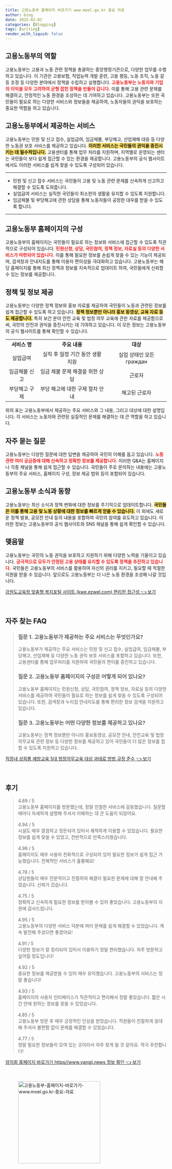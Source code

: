 ```yaml
---
title: 고용노동부 홈페이지 바로가기 www.moel.go.kr 중요 자료
author: bing
date: 2025-02-02
categories: [Blogging]
tags: [writing]
render_with_liquid: false
---
```



<h2 id='고용노동부_역할'>고용노동부의 역할</h2>

<p>고용노동부는 고용과 노동 관련 정책을 총괄하는 중앙행정기관으로, 다양한 업무를 수행하고 있습니다. 이 기관은 고용보험, 직업능력 개발 훈련, 고용 평등, 노동 조직, 노동 갈등 조정 등 다양한 분야에서 정책을 수립하고 실행합니다. <b><span style="color: #ee2323;">고용노동부는 노동자와 기업의 이익을 모두 고려하여 균형 잡힌 정책을 만들어 갑니다.</span></b> 이를 통해 고용 관련 문제를 해결하고, 안정적인 노동 환경을 조성하는 데 기여하고 있습니다. 고용노동부는 또한 국민들이 필요로 하는 다양한 서비스와 정보들을 제공하여, 노동자들의 권익을 보호하는 중요한 역할을 하고 있습니다.</p>

<h2 id='서비스_종류'>고용노동부에서 제공하는 서비스</h2>

<p>고용노동부는 민원 및 신고 접수, 실업급여, 임금체불, 부당해고, 산업재해 대응 등 다양한 노동권 보호 서비스를 제공하고 있습니다. <b><span style="background-color: #ffe066;">이러한 서비스는 국민들의 권익을 증진시키는 데 필수적입니다.</span></b> 고용센터를 통해 업무 처리를 지원하며, 지역별로 운영되는 센터는 국민들이 보다 쉽게 접근할 수 있는 환경을 제공합니다. 고용노동부의 공식 웹사이트에서도 이러한 서비스를 쉽게 찾을 수 있도록 구성되어 있습니다.</p>

<hr />

<ul>
    <li>민원 및 신고 접수 서비스는 국민들이 고용 및 노동 관련 문제를 신속하게 신고하고 해결할 수 있도록 도와줍니다.</li>
    <li>실업급여 서비스는 실직한 국민들이 최소한의 생활을 유지할 수 있도록 지원합니다.</li>
    <li>임금체불 및 부당해고에 관한 상담을 통해 노동자들이 공정한 대우를 받을 수 있도록 합니다.</li>
</ul>

<hr />

<h2 id='고용노동부_홈페이지'>고용노동부 홈페이지의 구성</h2>

<p>고용노동부의 홈페이지는 국민들이 필요로 하는 정보와 서비스에 접근할 수 있도록 직관적으로 구성되어 있습니다. <b><span style="color: #ee2323;">민원신청, 상담, 국민참여, 정책 정보, 자료실 등의 다양한 서비스가 마련되어 있습니다.</span></b> 이를 통해 필요한 정보를 손쉽게 찾을 수 있는 기능이 제공되며, 검색창과 안내지도를 통해 이용자 편의성을 극대화하고 있습니다. 고용노동부는 해당 홈페이지를 통해 최신 정책과 정보를 지속적으로 업데이트 하여, 국민들에게 신뢰할 수 있는 정보를 제공합니다.</p>

<h2 id='정책_정보'>정책 및 정보 제공</h2>

<p>고용노동부는 다양한 정책 정보와 홍보 자료를 제공하여 국민들이 노동과 관련된 정보를 쉽게 접근할 수 있도록 하고 있습니다. <b><span style="background-color: #ffe066;">정책 정보뿐만 아니라 홍보 동영상, 교육 자료 등도 제공합니다.</span></b> 특히 보건 분야 안전 교육 및 법정 의무 교육에 관한 자료를 제공함으로써, 국민의 안전과 권익을 증진시키는 데 기여하고 있습니다. 이 모든 정보는 고용노동부의 공식 웹사이트를 통해 확인할 수 있습니다.</p>

<table>
    <tr>
        <td style="text-align: center; height: 17px;"><b>서비스 명</b></td>
        <td style="text-align: center; height: 17px;"><b>주요 내용</b></td>
        <td style="text-align: center; height: 17px;"><b>대상</b></td>
    </tr>
    <tr>
        <td style="text-align: center; height: 17px;">실업급여</td>
        <td style="text-align: center; height: 17px;">실직 후 일정 기간 동안 생활 지원</td>
        <td style="text-align: center; height: 17px;">실업 상태인 모든 граждан</td>
    </tr>
    <tr>
        <td style="text-align: center; height: 17px;">임금체불 신고</td>
        <td style="text-align: center; height: 17px;">임금 체불 문제 해결을 위한 상담</td>
        <td style="text-align: center; height: 17px;">근로자</td>
    </tr>
    <tr>
        <td style="text-align: center; height: 17px;">부당해고 구제</td>
        <td style="text-align: center; height: 17px;">부당 해고에 대한 구제 절차 안내</td>
        <td style="text-align: center; height: 17px;">해고된 근로자</td>
    </tr>
</table>

<p>위의 표는 고용노동부에서 제공하는 주요 서비스와 그 내용, 그리고 대상에 대한 설명입니다. 각 서비스는 노동자와 관련된 실질적인 문제를 해결하는 데 큰 역할을 하고 있습니다.</p>

<h2 id='자주_묻는_질문'>자주 묻는 질문</h2>

<p>고용노동부는 다양한 질문에 대한 답변을 제공하여 국민의 이해를 돕고 있습니다. <b><span style="color: #ee2323;">노동 관련 여러 궁금증에 대해 신속하고 정확한 정보를 제공합니다.</span></b> 이러한 Q&A는 홈페이지나 각종 채널을 통해 쉽게 접근할 수 있습니다. 국민들이 주로 문의하는 내용에는 고용노동부의 주요 서비스, 홈페이지 구성, 정보 제공 범위 등이 포함되어 있습니다.</p>

<h2 id='고용노동부_소식'>고용노동부 소식과 동향</h2>

<p>고용노동부는 최신 소식과 정책 변화에 대한 정보를 주기적으로 업데이트합니다. <b><span style="background-color: #ffe066;">국민들은 이를 통해 고용 및 노동 상황에 대한 정보를 빠르게 얻을 수 있습니다.</span></b> 이 외에도 새로운 정책 발표, 공모전 안내 등의 내용을 포함하여 국민의 참여를 유도하고 있습니다. 이러한 정보는 고용노동부의 공식 웹사이트와 SNS 채널을 통해 쉽게 확인할 수 있습니다.</p>

<h2 id='맺음말'>맺음말</h2>

<p>고용노동부는 국민의 노동 권익을 보호하고 지원하기 위해 다양한 노력을 기울이고 있습니다. <b><span style="color: #ee2323;">궁극적으로 모두가 안정된 고용 상태를 유지할 수 있도록 정책을 추진하고 있습니다.</span></b> 국민들은 고용노동부의 서비스를 활용하여 자신의 권리를 지키고, 필요할 때 적절한 지원을 받을 수 있습니다. 앞으로도 고용노동부는 더 나은 노동 환경을 조성해 나갈 것입니다.</p>


<p><a class="click-button" title="강원도교육청 맞춤형 복지포털 사이트 (kwe.ezwel.com) 편리한 접근성" href="https://adkhouse.github.io/posts/%EA%B0%95%EC%9B%90%EB%8F%84%EA%B5%90%EC%9C%A1%EC%B2%AD-%EB%A7%9E%EC%B6%A4%ED%98%95-%EB%B3%B5%EC%A7%80%ED%8F%AC%ED%84%B8-%EC%82%AC%EC%9D%B4%ED%8A%B8-(kwe.ezwel.com)-%ED%8E%B8%EB%A6%AC%ED%95%9C-%EC%A0%91%EA%B7%BC%EC%84%B1/" rel="dofollow">강원도교육청 맞춤형 복지포털 사이트 (kwe.ezwel.com) 편리한 접근성 👈 보기</a></p><br>
<h2 id='자주_찾는_FAQ'>자주 찾는 FAQ</h2>
<div itemscope="" itemtype="https://schema.org/FAQPage"> 
<blockquote> 
<div itemscope="" itemprop="mainEntity" itemtype="https://schema.org/Question"> 
<h3 itemprop="name">질문 1. 고용노동부가 제공하는 주요 서비스는 무엇인가요?</h3> 
<div itemscope="" itemprop="acceptedAnswer" itemtype="https://schema.org/Answer"> 
<span itemprop="text"> 
<p>고용노동부가 제공하는 주요 서비스는 민원 및 신고 접수, 실업급여, 임금체불, 부당해고, 산업재해 등 다양한 노동 권익 보호 서비스를 포함하고 있습니다. 또한, 고용센터를 통해 업무처리를 지원하여 국민들의 편이를 증진하고 있습니다.</p> 
</span> 
</div> 
</div> 
<div itemscope="" itemprop="mainEntity" itemtype="https://schema.org/Question"> 
<h3 itemprop="name">질문 2. 고용노동부 홈페이지의 구성은 어떻게 되어 있나요?</h3> 
<div itemscope="" itemprop="acceptedAnswer" itemtype="https://schema.org/Answer"> 
<span itemprop="text"> 
<p>고용노동부 홈페이지는 민원신청, 상담, 국민참여, 정책 정보, 자료실 등의 다양한 서비스를 제공하여 국민들이 필요로 하는 정보를 쉽게 찾을 수 있도록 구성되어 있습니다. 또한, 검색창과 누리집 안내지도를 통해 편리한 정보 검색을 지원하고 있습니다.</p> 
</span> 
</div> 
</div> 
<div itemscope="" itemprop="mainEntity" itemtype="https://schema.org/Question"> 
<h3 itemprop="name">질문 3. 고용노동부는 어떤 다양한 정보를 제공하고 있나요?</h3> 
<div itemscope="" itemprop="acceptedAnswer" itemtype="https://schema.org/Answer"> 
<span itemprop="text"> 
<p>고용노동부는 정책 정보뿐만 아니라 홍보동영상, 공모전 안내, 안전교육 및 법정의무교육 관련 정보 등 다양한 정보를 제공하고 있어 국민들이 더 많은 정보를 접할 수 있도록 지원하고 있습니다.</p> 
</span> 
</div> 
</div> 
</blockquote> 
</div>
<p><a class="click-button" title="직장내 성희롱 예방교육 5대 법정의무교육 대상 과태료 방법 규정 준수" href="https://adkhouse.github.io/posts/%EC%A7%81%EC%9E%A5%EB%82%B4-%EC%84%B1%ED%9D%AC%EB%A1%B1-%EC%98%88%EB%B0%A9%EA%B5%90%EC%9C%A1-5%EB%8C%80-%EB%B2%95%EC%A0%95%EC%9D%98%EB%AC%B4%EA%B5%90%EC%9C%A1-%EB%8C%80%EC%83%81-%EA%B3%BC%ED%83%9C%EB%A3%8C-%EB%B0%A9%EB%B2%95-%EA%B7%9C%EC%A0%95-%EC%A4%80%EC%88%98/" rel="dofollow">직장내 성희롱 예방교육 5대 법정의무교육 대상 과태료 방법 규정 준수 👈 보기</a></p><br>
<h2 id='후기'>후기</h2>
<div itemscope itemtype="https://schema.org/Product">
  <blockquote>
  <div itemprop="review" itemscope itemtype="https://schema.org/Review">
      <div itemprop="reviewRating" itemscope itemtype="https://schema.org/Rating"> <span itemprop="ratingValue">4.89</span> / <span itemprop="bestRating">5</span> </div>
      <span itemprop="reviewBody">고용노동부 홈페이지를 방문했는데, 정말 친절한 서비스에 감동했습니다. 질문할 때마다 자세하게 설명해 주셔서 이해하는 데 큰 도움이 되었어요.</span>
  </div>
  <br>
  <div itemprop="review" itemscope itemtype="https://schema.org/Review">
      <div itemprop="reviewRating" itemscope itemtype="https://schema.org/Rating"> <span itemprop="ratingValue">4.94</span> / <span itemprop="bestRating">5</span> </div>
      <span itemprop="reviewBody">시설도 매우 깔끔하고 정돈되어 있어서 쾌적하게 이용할 수 있었습니다. 필요한 정보를 쉽게 찾을 수 있었고, 전반적으로 만족스러웠습니다.</span>
  </div>
  <br>
  <div itemprop="review" itemscope itemtype="https://schema.org/Review">
      <div itemprop="reviewRating" itemscope itemtype="https://schema.org/Rating"> <span itemprop="ratingValue">4.96</span> / <span itemprop="bestRating">5</span> </div>
      <span itemprop="reviewBody">홈페이지도 매우 사용자 친화적으로 구성되어 있어 필요한 정보가 쉽게 접근 가능했습니다. 전체적인 서비스가 훌륭해요!</span>
  </div>
  <br>
  <div itemprop="review" itemscope itemtype="https://schema.org/Review">
      <div itemprop="reviewRating" itemscope itemtype="https://schema.org/Rating"> <span itemprop="ratingValue">4.78</span> / <span itemprop="bestRating">5</span> </div>
      <span itemprop="reviewBody">상담원들이 매우 전문적이고 친절하여 해결이 필요한 문제에 대해 잘 안내해 주었습니다. 신뢰가 갔습니다.</span>
  </div>
  <br>
  <div itemprop="review" itemscope itemtype="https://schema.org/Review">
      <div itemprop="reviewRating" itemscope itemtype="https://schema.org/Rating"> <span itemprop="ratingValue">4.75</span> / <span itemprop="bestRating">5</span> </div>
      <span itemprop="reviewBody">정확하고 신속하게 필요한 정보를 받아볼 수 있어 좋았습니다. 고용노동부의 지원에 감사드립니다.</span>
  </div>
  <br>
  <div itemprop="review" itemscope itemtype="https://schema.org/Review">
      <div itemprop="reviewRating" itemscope itemtype="https://schema.org/Rating"> <span itemprop="ratingValue">4.95</span> / <span itemprop="bestRating">5</span> </div>
      <span itemprop="reviewBody">고용노동부의 다양한 서비스 덕분에 여러 문제를 쉽게 해결할 수 있었습니다. 계속 발전해 주셨으면 좋겠어요!</span>
  </div>
  <br>
  <div itemprop="review" itemscope itemtype="https://schema.org/Review">
      <div itemprop="reviewRating" itemscope itemtype="https://schema.org/Rating"> <span itemprop="ratingValue">4.91</span> / <span itemprop="bestRating">5</span> </div>
      <span itemprop="reviewBody">다양한 정보가 잘 정리되어 있어서 이용하기 정말 편리했습니다. 자주 방문하고 싶어질 정도입니다!</span>
  </div>
  <br>
  <div itemprop="review" itemscope itemtype="https://schema.org/Review">
      <div itemprop="reviewRating" itemscope itemtype="https://schema.org/Rating"> <span itemprop="ratingValue">4.92</span> / <span itemprop="bestRating">5</span> </div>
      <span itemprop="reviewBody">중요한 정보를 제공받을 수 있어 매우 유익했습니다. 고용노동부의 서비스는 정말 좋습니다!</span>
  </div>
  <br>
  <div itemprop="review" itemscope itemtype="https://schema.org/Review">
      <div itemprop="reviewRating" itemscope itemtype="https://schema.org/Rating"> <span itemprop="ratingValue">4.93</span> / <span itemprop="bestRating">5</span> </div>
      <span itemprop="reviewBody">홈페이지의 사용자 인터페이스가 직관적이고 편리해서 정말 좋았습니다. 짧은 시간 안에 원하는 정보를 찾을 수 있었습니다.</span>
  </div>
  <br>
  <div itemprop="review" itemscope itemtype="https://schema.org/Review">
      <div itemprop="reviewRating" itemscope itemtype="https://schema.org/Rating"> <span itemprop="ratingValue">4.85</span> / <span itemprop="bestRating">5</span> </div>
      <span itemprop="reviewBody">고용노동부 방문 후 매우 긍정적인 인상을 받았습니다. 직원들이 친절하게 응대해 주셔서 불편함 없이 문제를 해결할 수 있었습니다.</span>
  </div>
  <br>
  <div itemprop="review" itemscope itemtype="https://schema.org/Review">
      <div itemprop="reviewRating" itemscope itemtype="https://schema.org/Rating"> <span itemprop="ratingValue">4.77</span> / <span itemprop="bestRating">5</span> </div>
      <span itemprop="reviewBody">정말 필요한 정보들이 모여 있는 곳이라서 자주 찾게 될 것 같아요. 적극 추천합니다!</span>
  </div>
  </blockquote>
</div>
<p><a class="click-button" title="양지회 홈페이지 바로가기 https//www.yangji.news 정보 확인" href="https://adkhouse.github.io/posts/%EC%96%91%EC%A7%80%ED%9A%8C-%ED%99%88%ED%8E%98%EC%9D%B4%EC%A7%80-%EB%B0%94%EB%A1%9C%EA%B0%80%EA%B8%B0-httpswww.yangji.news-%EC%A0%95%EB%B3%B4-%ED%99%95%EC%9D%B8/" rel="dofollow">양지회 홈페이지 바로가기 https//www.yangji.news 정보 확인 👈 보기</a></p><br>
<figure class="image"><img src="https://adkhouse.github.io/assets/img/thumbnail/고용노동부-홈페이지-바로가기-www.moel.go.kr-중요-자료.webp" alt="고용노동부-홈페이지-바로가기-www.moel.go.kr-중요-자료" width="256" height="256"></figure>